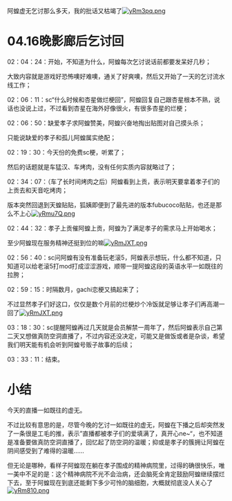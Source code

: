 阿蝗虚无乞讨那么多天，我的批话又枯竭了[![yRm3pq.png](https://z3.ax1x.com/2021/02/18/yRm3pq.png)](https://imgtu.com/i/yRm3pq)

# 04.16晚影廊后乞讨回

02：04：24：开始，不知道为什么，阿蝗每次乞讨说话前都要发呆好几秒；

大致内容就是游戏好恐怖噢好难噢，通关了好爽噢，然后又开始了一天的乞讨流水线工作；

02：06：11：sc“什么时候和杏星做烂梗回”，阿蝗回复自己跟杏星根本不熟，说话也没说上过，不过看到杏星在海外好像很火，有很多杏星的烂梗；

02：06：50：缺爱孝子求阿蝗赞美，阿蝗兴奋地掏出贴图对自己摸头杀；

只能说缺爱的孝子和孤儿阿蝗属实绝配；

02：19：30：今天份的免费sc梗，听累了；

然后的话题就是车猛汉、车烤肉，没有任何实质内容就略过了；

02：34：07：（车了长时间烤肉之后）阿蝗看到上贡，表示明天要拿着孝子们的上贡去和天音吃烤肉；

版本突然回退到天蝗贴贴，狐姨即便到了最先进的版本fubucoco贴贴，也还是那么不上心[![yRmu7Q.png](https://z3.ax1x.com/2021/02/18/yRmu7Q.png)](https://imgtu.com/i/yRmu7Q)

02：44：32：孝子上贡催阿蝗上贡，阿蝗为了满足孝子的需求马上开始喝水；

至少阿蝗现在服务精神还挺到位的嘛[![yRmJXT.png](https://z3.ax1x.com/2021/02/18/yRmJXT.png)](https://imgtu.com/i/yRmJXT)

02：56：40：sc问阿蝗有没有准备玩老滚5，阿蝗表示想玩，什么都不知道，只知道可以给老滚5打mod打成涩涩游戏，顺带一提阿蝗这段的英语水平一如既往的拉胯；

02：59：15：时隔数月，gachi恋梗又搞起来了；

不过显然孝子们好这口，仅仅是数个月前的烂梗炒个冷饭就足够让孝子们再高潮一回了[![yRmJXT.png](https://z3.ax1x.com/2021/02/18/yRmJXT.png)](https://imgtu.com/i/yRmJXT)

03：18：30：sc提醒阿蝗再过几天就是会员解禁一周年了，然后阿蝗表示自己第二天又想做真防空洞直播了，不过内容还没决定，可能又是做饭或者是杂谈，希望我们明天能有机会听到阿蝗号贩子故事的后续；

03：33：11：结束。

# 小结

今天的直播一如既往的虚无。

不过比较有意思的是，尽管今晚的乞讨一如既往的虚无，阿蝗在下播之后却突然发了一条很是工毛的推，表示”直播都被孝子们的爱填满了，真开心ne~“，也不知道是准备要做真防空洞直播了，回忆起了防空洞的温暖；抑或是孝子的簇拥让阿蝗在阴间感受到了难得的温暖……

但无论是哪种，看样子阿蝗现在躺在孝子围成的精神病院里，过得的确很快乐，唯一美中不足的是：这个精神病院不光不会治病，还会脑死全肯定鼓励阿蝗继续摆烂下去，至于阿蝗现在到底还能剩下多少可怜的脑细胞，大概就彻底没人关心了[![yRm810.png](https://z3.ax1x.com/2021/02/18/yRm810.png)](https://imgtu.com/i/yRm810)